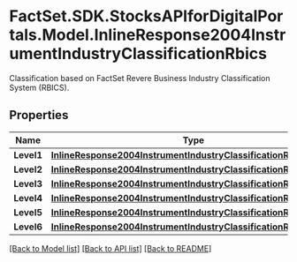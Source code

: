# FactSet.SDK.StocksAPIforDigitalPortals.Model.InlineResponse2004InstrumentIndustryClassificationRbics
Classification based on FactSet Revere Business Industry Classification System (RBICS).

## Properties

Name | Type | Description | Notes
------------ | ------------- | ------------- | -------------
**Level1** | [**InlineResponse2004InstrumentIndustryClassificationRbicsLevel1**](InlineResponse2004InstrumentIndustryClassificationRbicsLevel1.md) |  | [optional] 
**Level2** | [**InlineResponse2004InstrumentIndustryClassificationRbicsLevel2**](InlineResponse2004InstrumentIndustryClassificationRbicsLevel2.md) |  | [optional] 
**Level3** | [**InlineResponse2004InstrumentIndustryClassificationRbicsLevel3**](InlineResponse2004InstrumentIndustryClassificationRbicsLevel3.md) |  | [optional] 
**Level4** | [**InlineResponse2004InstrumentIndustryClassificationRbicsLevel4**](InlineResponse2004InstrumentIndustryClassificationRbicsLevel4.md) |  | [optional] 
**Level5** | [**InlineResponse2004InstrumentIndustryClassificationRbicsLevel5**](InlineResponse2004InstrumentIndustryClassificationRbicsLevel5.md) |  | [optional] 
**Level6** | [**InlineResponse2004InstrumentIndustryClassificationRbicsLevel6**](InlineResponse2004InstrumentIndustryClassificationRbicsLevel6.md) |  | [optional] 

[[Back to Model list]](../README.md#documentation-for-models) [[Back to API list]](../README.md#documentation-for-api-endpoints) [[Back to README]](../README.md)

